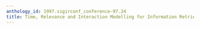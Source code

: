 ```yaml
---
anthology_id: 1997.sigirconf_conference-97.24
title: Time, Relevance and Interaction Modelling for Information Retrieval
---
```

